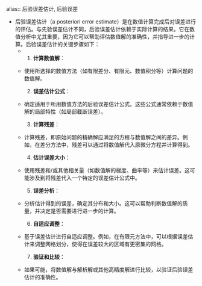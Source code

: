 alias:: 后验误差估计, 后验误差

- 后验误差估计（a posteriori error estimate）是在数值计算完成后对误差进行的评估。与先验误差估计不同，后验误差估计依赖于实际计算的结果。它在数值分析中尤其重要，因为它可以帮助评估数值解的准确性，并指导进一步的计算。后验误差估计的关键步骤如下：
	- 1. **计算数值解**：
	- 使用所选择的数值方法（如有限差分、有限元、数值积分等）计算问题的数值解。
	  
	  2. **误差估计公式**：
	- 确定适用于所用数值方法的后验误差估计公式。这些公式通常依赖于数值解的局部特性（如局部截断误差）。
	  
	  3. **计算残差**：
	- 计算残差，即原始问题的精确解应满足的方程与数值解之间的差异。例如，在差分方法中，残差可以通过将数值解代入原微分方程并计算得到。
	  
	  4. **估计误差大小**：
	- 使用残差和/或其他相关量（如数值解的梯度、曲率等）来估计误差。这可能涉及到将残差代入一个特定的误差估计公式中。
	  
	  5. **误差分析**：
	- 分析估计得到的误差，确定其分布和大小。这可以帮助判断数值解的质量，并决定是否需要进行进一步的计算。
	  
	  6. **自适应调整**：
	- 基于误差估计进行自适应调整。例如，在有限元方法中，可以根据误差估计来调整网格划分，使得在误差较大的区域有更密集的网格。
	  
	  7. **验证和比较**：
	- 如果可能，将数值解与解析解或其他高精度解进行比较，以验证后验误差估计的准确性。